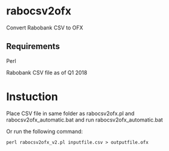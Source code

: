 # rabocsv2ofx
Convert Rabobank CSV to OFX

## Requirements
Perl

Rabobank CSV file as of Q1 2018
  
# Instuction
 
Place CSV file in same folder as rabocsv2ofx.pl and rabocsv2ofx_automatic.bat and run rabocsv2ofx_automatic.bat

Or run the following command:
```
perl rabocsv2ofx_v2.pl inputfile.csv > outputfile.ofx
```
